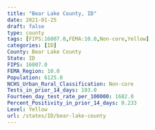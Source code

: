 ```yaml
---
title: "Bear Lake County, ID"
date: 2021-01-25
draft: false
type: county
tags: [FIPS:16007.0,FEMA:10.0,Non-core,Yellow]
categories: [ID]
County: Bear Lake County
State: ID
FIPS: 16007.0
FEMA_Region: 10.0
Population: 6125.0
NCHS_Urban_Rural_Classification: Non-core
Tests_in_prior_14_days: 103.0
Fourteen_day_test_rate_per_100000: 1682.0
Percent_Positivity_in_prior_14_days: 0.233
Level: Yellow
url: /states/ID/bear-lake-county
---
```



